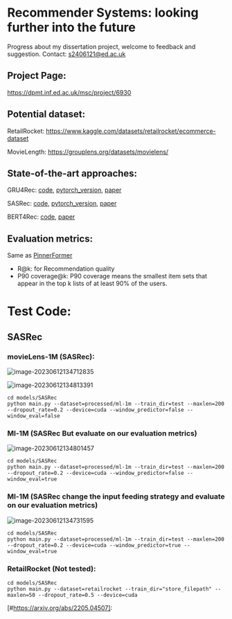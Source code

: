 # Recommender Systems: looking further into the future
Progress about my dissertation project, welcome to feedback and suggestion.
Contact: s2406121@ed.ac.uk


## Project Page:
https://dpmt.inf.ed.ac.uk/msc/project/6930

## Potential dataset:
RetailRocket: https://www.kaggle.com/datasets/retailrocket/ecommerce-dataset


MovieLength:
https://grouplens.org/datasets/movielens/

## State-of-the-art approaches:
GRU4Rec: [code](https://github.com/hidasib/GRU4Rec), [pytorch_version](https://github.com/hungthanhpham94/GRU4REC-pytorch), [paper](https://arxiv.org/abs/1511.06939)

SASRec: [code](https://github.com/kang205/SASRec), [pytorch_version](https://github.com/pmixer/SASRec.pytorch),  [paper](https://arxiv.org/abs/1808.09781)

BERT4Rec: [code](https://github.com/FeiSun/BERT4Rec), [paper](https://arxiv.org/abs/1904.06690)



## Evaluation metrics:

Same as [PinnerFormer](#https://arxiv.org/abs/2205.04507)

* R@k: for Recommendation quality
* P90 coverage@k: P90 coverage means the smallest item sets that appear in the top k lists of at least 90% of the users.

# Test Code:

## SASRec
### movieLens-1M (SASRec):

![image-20230612134712835](C:\Users\Yunlong\AppData\Roaming\Typora\typora-user-images\image-20230612134712835.png)

![image-20230612134813391](C:\Users\Yunlong\AppData\Roaming\Typora\typora-user-images\image-20230612134813391.png)

```
cd models/SASRec
python main.py --dataset=processed/ml-1m --train_dir=test --maxlen=200 --dropout_rate=0.2 --device=cuda --window_predictor=false --window_eval=false
```

### Ml-1M (SASRec But evaluate on our evaluation metrics)

![image-20230612134801457](C:\Users\Yunlong\AppData\Roaming\Typora\typora-user-images\image-20230612134801457.png)

```
cd models/SASRec
python main.py --dataset=processed/ml-1m --train_dir=test --maxlen=200 --dropout_rate=0.2 --device=cuda --window_predictor=false --window_eval=true
```

### Ml-1M (SASRec change the input feeding strategy and evaluate on our evaluation metrics)

![image-20230612134731595](C:\Users\Yunlong\AppData\Roaming\Typora\typora-user-images\image-20230612134731595.png)

```
cd models/SASRec
python main.py --dataset=processed/ml-1m --train_dir=test --maxlen=200 --dropout_rate=0.2 --device=cuda --window_predictor=true --window_eval=true
```



### RetailRocket (Not tested):

```
cd models/SASRec
python main.py --dataset=retailrocket --train_dir="store_filepath" --maxlen=50 --dropout_rate=0.5 --device=cuda
```





[//]: # (## GRU4Rec &#40;Incomplete&#41;)

[//]: # (### movieLens-1M:)

[//]: # (```)

[//]: # (cd models/GRU4Rec)

[//]: # (python main.py --dataset=ml-1m_repro --train_dir=default --maxlen=200 --dropout_rate=0.2 --device=cuda)

[//]: # (```)

[//]: # (### RetailRocket:)

[//]: # (```)

[//]: # (cd models/GRU4Rec)

[//]: # (python main.py --dataset=retailrocket --train_dir=default --maxlen=50 --dropout_rate=0.5 --device=cuda)

[//]: # (```)
[#https://arxiv.org/abs/2205.04507]: 